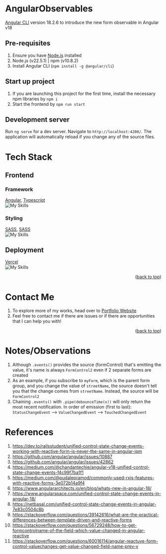 <a name="readme-top"></a>
# AngularObservables

[Angular CLI](https://github.com/angular/angular-cli) version 18.2.6 to introduce the new form observable in Angular v18

## Pre-requisites
1. Ensure you have [Node.js](https://nodejs.org/en/download) installed
2. Node.js (v22.5.1) | npm (v10.8.2)
3. Install Angular CLI (`npm install -g @angular/cli`)

## Start up project
1. If you are launching this project for the first time, install the necessary npm libraries by `npm i`
2. Start the frontend by `npm run start`

## Development server
Run `ng serve` for a dev server. Navigate to `http://localhost:4200/`. The application will automatically reload if you change any of the source files.

# Tech Stack

## Frontend
### Framework
[Angular](https://angular.dev/tools/cli/setup-local), [Typescript](https://www.typescriptlang.org/) <br>
![My Skills](https://skillicons.dev/icons?i=angular,ts&perline=3)

### Styling
[SASS](https://sass-lang.com/), [SASS](https://www.w3schools.com/css/) <br>
![My Skills](https://skillicons.dev/icons?i=sass,css&perline=3)

## Deployment
[Vercel](https://vercel.com/)<br>
![My Skills](https://skillicons.dev/icons?i=vercel&perline=3)
<p align="right">(<a href="#readme-top">back to top</a>)</p>

# Contact Me
1. To explore more of my works, head over to [Portfolio Website](https://ahloytan.netlify.app)
2. Feel free to contact me if there are issues or if there are opportunities that I can help you with!
<p align="right">(<a href="#readme-top">back to top</a>)</p>

# Notes/Observations
1. Although `.events()` provides the source (formControl) that's emitting the value, it's name is always `FormControl2` even if 2 separate forms are created
2. As an example, if you subscribe to `myForm`, which is the parent form group, and you change the value of `streetName`, the source doesn't tell you that the change comes from `streetName`. Instead, the source will be `FormControl2`
3. Chaining `.events()` with `.pipe(debounceTime(x))` will only return the most recent notification. In order of emission (first to last): `StatusChangeEvent` --> `ValueChangedEvent` --> `TouchedChangedEvent`

# References
1. https://dev.to/railsstudent/unified-control-state-change-events-working-with-reactive-form-is-never-the-same-in-angular-ipm
2. https://github.com/angular/angular/issues/10887
3. https://github.com/angular/angular/issues/42862
4. https://medium.com/@chandantechie/angular-v18-unified-control-state-change-events-f4c99f7ba1f1
5. https://medium.com/@pudalepramod/commonly-used-rxjs-features-with-reactive-forms-3e072b14a9f4
6. https://www.angulararchitects.io/en/blog/whats-new-in-angular-18/
7. https://www.angularspace.com/unified-control-state-change-events-in-angular-18/
8. https://netbasal.com/unified-control-state-change-events-in-angular-7e83c0504c8b
9. https://stackoverflow.com/questions/39142616/what-are-the-practical-differences-between-template-driven-and-reactive-forms
10. https://stackoverflow.com/questions/56729248/how-to-get-formcontrolname-of-the-field-which-value-changed-in-angular-reactive
11. https://stackoverflow.com/questions/60016114/angular-reactuve-form-control-valuechanges-get-value-changed-field-name-prev-v
    
